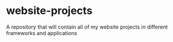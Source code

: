 # website-projects
A repository that will contain all of my website projects in different frameworks and applications
